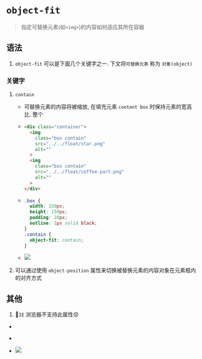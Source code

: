 # `object-fit`
> 指定可替换元素(如`<img>`)的内容如何适应其所在容器
## 语法
1. `object-fit` 可以是下面几个关键字之一. 下文将`可替换元素` 称为 `对象(object)`
### 关键字
1. `contain`
    - 可替换元素的内容将被缩放, 在填充元素 `content box` 时保持元素的宽高比. 整个
    - ```html
      <div class="container">
        <img 
          class="box contain" 
          src="../../float/star.png" 
          alt=""
        >
        <img 
          class="box contain" 
          src="../../float/coffee-part.png" 
          alt=""
        >
      </div>
    - ```css
      .box {
        width: 150px;
        height: 150px;
        padding: 20px;
        outline: 1px solid black;
      }
      .contain {
        object-fit: contain;
      }
    - ![](../../image/Snipaste_2022-03-25_17-29-49.png)

7. 可以通过使用 `object-position` 属性来切换被替换元素的内容对象在元素框内的对齐方式
## 其他
1. 📕`IE` 浏览器不支持此属性😟

- ```html
- ```css
- ![](../../image/)